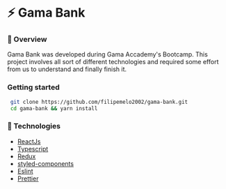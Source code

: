 # :zap: Gama Bank
### :eyes: Overview
Gama Bank was developed during Gama Accademy's Bootcamp. This project involves all sort of different technologies and required some effort from us to understand and finally finish it.

### Getting started

```bash
 git clone https://github.com/filipemelo2002/gama-bank.git
 cd gama-bank && yarn install
```

### :wrench: Technologies
* [ReactJs](https://pt-br.reactjs.org/)
* [Typescript](https://www.typescriptlang.org/)
*  [Redux](https://react-redux.js.org/)
* [styled-components](https://styled-components.com/)
* [Eslint](https://eslint.org/)
* [Prettier](https://prettier.io/)


